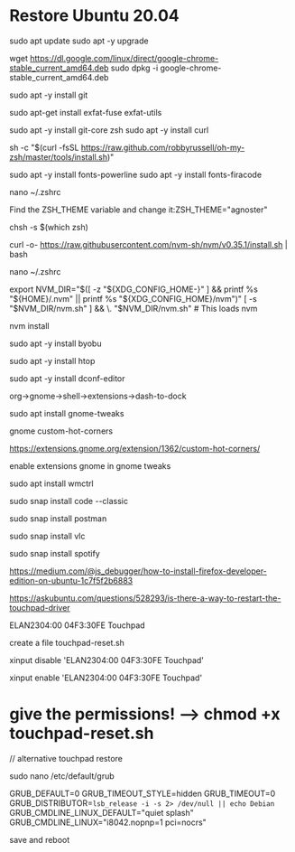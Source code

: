# Restore Ubuntu 20.04

sudo apt update
sudo apt -y upgrade

wget https://dl.google.com/linux/direct/google-chrome-stable_current_amd64.deb
sudo dpkg -i google-chrome-stable_current_amd64.deb

sudo apt -y install git

sudo apt-get install exfat-fuse exfat-utils

sudo apt -y install git-core zsh
sudo apt -y install curl

sh -c "$(curl -fsSL https://raw.github.com/robbyrussell/oh-my-zsh/master/tools/install.sh)"

sudo apt -y install fonts-powerline
sudo apt -y install fonts-firacode

nano ~/.zshrc

Find the ZSH_THEME variable and change it:ZSH_THEME="agnoster"

chsh -s $(which zsh)

curl -o- https://raw.githubusercontent.com/nvm-sh/nvm/v0.35.1/install.sh | bash

nano ~/.zshrc

export NVM_DIR="$([ -z "${XDG_CONFIG_HOME-}" ] && printf %s "${HOME}/.nvm" || printf %s "${XDG_CONFIG_HOME}/nvm")"
[ -s "$NVM_DIR/nvm.sh" ] && \. "$NVM_DIR/nvm.sh" # This loads nvm

nvm install <version>

sudo apt -y install byobu 

sudo apt -y install htop

sudo apt -y install dconf-editor

org->gnome->shell->extensions->dash-to-dock

sudo apt install gnome-tweaks

gnome custom-hot-corners

https://extensions.gnome.org/extension/1362/custom-hot-corners/

enable extensions gnome in gnome tweaks

sudo apt install wmctrl

sudo snap install code --classic

sudo snap install postman

sudo snap install vlc

sudo snap install spotify

https://medium.com/@js_debugger/how-to-install-firefox-developer-edition-on-ubuntu-1c7f5f2b6883

https://askubuntu.com/questions/528293/is-there-a-way-to-restart-the-touchpad-driver

ELAN2304:00 04F3:30FE Touchpad 

create a file touchpad-reset.sh

xinput disable 'ELAN2304:00 04F3:30FE Touchpad'

xinput enable 'ELAN2304:00 04F3:30FE Touchpad'

# give the permissions! --> chmod +x touchpad-reset.sh

// alternative touchpad restore

sudo nano /etc/default/grub

GRUB_DEFAULT=0
GRUB_TIMEOUT_STYLE=hidden
GRUB_TIMEOUT=0
GRUB_DISTRIBUTOR=`lsb_release -i -s 2> /dev/null || echo Debian`
GRUB_CMDLINE_LINUX_DEFAULT="quiet splash"
GRUB_CMDLINE_LINUX="i8042.nopnp=1 pci=nocrs"

save and reboot


